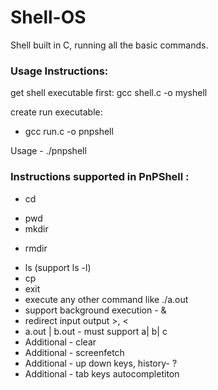 # Shell-OS
Shell built in C, running all the basic commands.


### Usage Instructions:

get shell executable first:
gcc shell.c -o myshell

create run executable:
- gcc run.c -o pnpshell

Usage - ./pnpshell

### Instructions supported in PnPShell :
*  cd <dir>                                 
*  pwd                                     
*  mkdir <dir>                            
*  rmdir <dir>                              
*  ls (support ls -l)                      
*  cp <file1> <file2>                      
*  exit                                     
*  execute any other command like ./a.out   
* support background execution - &          
* redirect input output >, <                
*  a.out | b.out - must support a| b| c     
* Additional - clear
* Additional - screenfetch
* Additional - up down keys, history- ?
* Additional - tab keys autocompletiton
